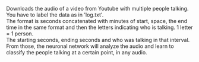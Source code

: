 Downloads the audio of a video from Youtube with multiple people talking. <br>
You have to label the data as in 'log.txt'. <br>
The format is seconds concatenated with minutes of start, space, the end time in the same format and then the 
letters indicating who is talking. 1 letter = 1 person. <br>
The starting seconds, ending seconds and who was talking in that interval. <br>
From those, the neuronal network will analyze the audio and learn to classify the people talking at a certain point,
in any audio. <br>